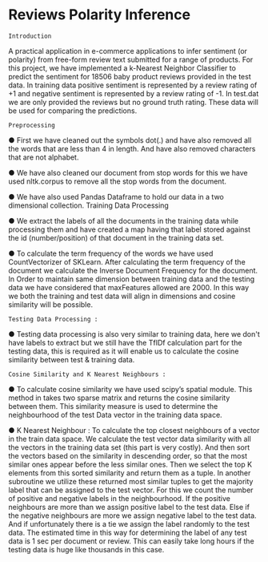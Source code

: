 # Reviews Polarity Inference   

    Introduction
A practical application in e-commerce applications to infer sentiment (or polarity) from free-form review text submitted for a range of products.
For this project, we have implemented a k-Nearest Neighbor Classifier to predict the sentiment for 18506 baby product reviews provided in the test data. In training data positive sentiment is represented by a review rating of +1 and negative sentiment is represented by a review rating of -1. In test.dat we are only provided the reviews but no ground truth rating. These data will be used for comparing the predictions.

    Preprocessing
● First we have cleaned out the symbols dot(.) and have also removed all the words that are less than 4 in
length. And have also removed characters that are not alphabet.

● We have also cleaned our document from stop words for this we have used nltk.corpus to remove all the
stop words from the document.

● We have also used Pandas Dataframe to hold our data in a two dimensional collection.
Training Data Processing

● We extract the labels of all the documents in the training data while processing them and have created a
map having that label stored against the id (number/position) of that document in the training data set.

● To calculate the term frequency of the words we have used CountVectorizer of SKLearn. After calculating
the term frequency of the document we calculate the Inverse Document Frequency for the document. In
Order to maintain same dimension between training data and the testing data we have considered that
maxFeatures allowed are 2000. In this way we both the training and test data will align in dimensions and
cosine similarity will be possible.

    Testing Data Processing :

● Testing data processing is also very similar to training data, here we don't have labels to extract but we still
have the TfIDf calculation part for the testing data, this is required as it will enable us to calculate the cosine
similarity between test & training data.

    Cosine Similarity and K Nearest Neighbours :
    
● To calculate cosine similarity we have used scipy’s spatial module. This method in takes two sparse matrix
and returns the cosine similarity between them. This similarity measure is used to determine the
neighbourhood of the test Data vector in the training data space.

● K Nearest Neighbour : To calculate the top closest neighbours of a vector in the train data space. We
calculate the test vector data similarity with all the vectors in the training data set (this part is very costly).
And then sort the vectors based on the similarity in descending order, so that the most similar ones appear
before the less similar ones. Then we select the top K elements from this sorted similarity and return them
as a tuple. In another subroutine we utilize these returned most similar tuples to get the majority label that
can be assigned to the test vector. For this we count the number of positive and negative labels in the
neighbourhood. If the positive neighbours are more than we assign positive label to the test data. Else if the
negative neighbours are more we assign negative label to the test data. And if unfortunately there is a tie we
assign the label randomly to the test data. The estimated time in this way for determining the label of any
test data is 1 sec per document or review. This can easily take long hours if the testing data is huge like
thousands in this case.

